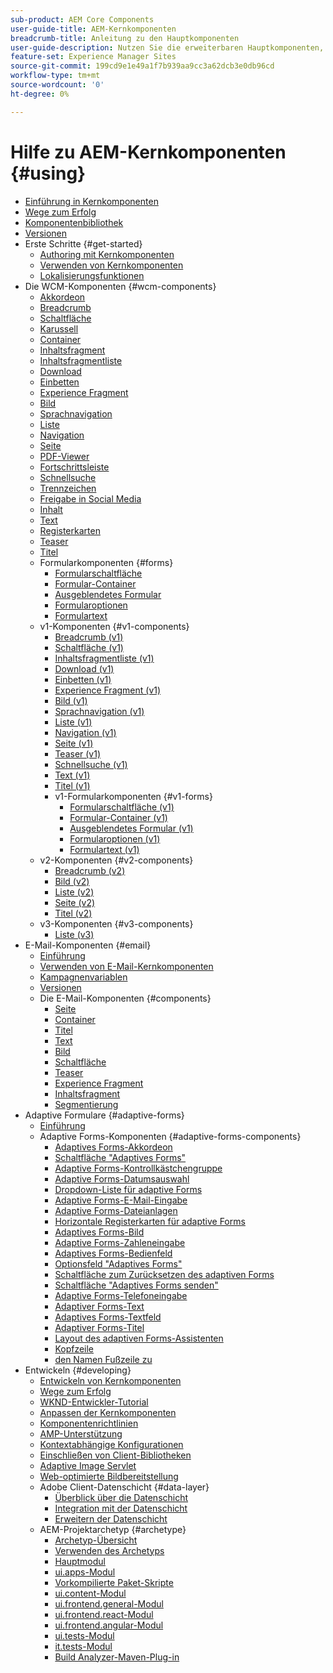 ```yaml
---
sub-product: AEM Core Components
user-guide-title: AEM-Kernkomponenten
breadcrumb-title: Anleitung zu den Hauptkomponenten
user-guide-description: Nutzen Sie die erweiterbaren Hauptkomponenten, damit Autoren bzw. Autorinnen mühelos Inhalte erstellen können.
feature-set: Experience Manager Sites
source-git-commit: 199cd9e1e49a1f7b939aa9cc3a62dcb3e0db96cd
workflow-type: tm+mt
source-wordcount: '0'
ht-degree: 0%

---
```



# Hilfe zu AEM-Kernkomponenten {#using}

+ [Einführung in Kernkomponenten ](introduction.md)
+ [Wege zum Erfolg](developing/success.md)
+ [Komponentenbibliothek](https://adobe.com/go/aem_cmp_library_de)
+ [Versionen](versions.md)
+ Erste Schritte {#get-started}
   + [Authoring mit Kernkomponenten](get-started/authoring.md)
   + [Verwenden von Kernkomponenten](get-started/using.md)
   + [Lokalisierungsfunktionen](get-started/localization.md)
+ Die WCM-Komponenten {#wcm-components}
   + [Akkordeon](components/accordion.md)
   + [Breadcrumb](components/breadcrumb.md)
   + [Schaltfläche](components/button.md)
   + [Karussell](components/carousel.md)
   + [Container](components/container.md)
   + [Inhaltsfragment](components/content-fragment-component.md)
   + [Inhaltsfragmentliste](components/content-fragment-list.md)
   + [Download](components/download.md)
   + [Einbetten](components/embed.md)
   + [Experience Fragment](components/experience-fragment.md)
   + [Bild](components/image.md)
   + [Sprachnavigation](components/language-navigation.md)
   + [Liste](components/list.md)
   + [Navigation](components/navigation.md)
   + [Seite](components/page.md)
   + [PDF-Viewer](components/pdf-viewer.md)
   + [Fortschrittsleiste](components/progress-bar.md)
   + [Schnellsuche](components/quick-search.md)
   + [Trennzeichen](components/separator.md)
   + [Freigabe in Social Media](components/sharing.md)
   + [Inhalt](components/tableofcontents.md)
   + [Text](components/text.md)
   + [Registerkarten](components/tabs.md)
   + [Teaser](components/teaser.md)
   + [Titel](components/title.md)
   + Formularkomponenten {#forms}
      + [Formularschaltfläche](components/forms/form-button.md)
      + [Formular-Container](components/forms/form-container.md)
      + [Ausgeblendetes Formular](components/forms/form-hidden.md)
      + [Formularoptionen](components/forms/form-options.md)
      + [Formulartext](components/forms/form-text.md)
   + v1-Komponenten {#v1-components}
      + [Breadcrumb (v1)](components/v1/breadcrumb-v1.md)
      + [Schaltfläche (v1)](components/v1/button.md)
      + [Inhaltsfragmentliste (v1)](components/v1/content-fragment-list.md)
      + [Download (v1)](components/v1/download.md)
      + [Einbetten (v1)](components/v1/embed.md)
      + [Experience Fragment (v1)](components/v1/experience-fragment.md)
      + [Bild (v1)](components/v1/image-v1.md)
      + [Sprachnavigation (v1)](components/v1/language-navigation.md)
      + [Liste (v1)](components/v1/list-v1.md)
      + [Navigation (v1)](components/v1/navigation.md)
      + [Seite (v1)](components/v1/page-v1.md)
      + [Teaser (v1)](components/v1/teaser.md)
      + [Schnellsuche (v1)](components/v1/quick-search.md)
      + [Text (v1)](components/v1/text-v1.md)
      + [Titel (v1)](components/v1/title-v1.md)
      + v1-Formularkomponenten {#v1-forms}
         + [Formularschaltfläche (v1)](components/v1/form-button-v1.md)
         + [Formular-Container (v1)](components/v1/form-container-v1.md)
         + [Ausgeblendetes Formular (v1)](components/v1/form-hidden-v1.md)
         + [Formularoptionen (v1)](components/v1/form-options-v1.md)
         + [Formulartext (v1)](components/v1/form-text-v1.md)
   + v2-Komponenten {#v2-components}
      + [Breadcrumb (v2)](components/v2/breadcrumb.md)
      + [Bild (v2)](components/v2/image.md)
      + [Liste (v2)](components/v2/list.md)
      + [Seite (v2)](components/v2/page.md)
      + [Titel (v2)](components/v2/title.md)
   + v3-Komponenten {#v3-components}
      + [Liste (v3)](components/v3/list.md)
+ E-Mail-Komponenten {#email}
   + [Einführung](/help/email/introduction.md)
   + [Verwenden von E-Mail-Kernkomponenten](/help/email/using.md)
   + [Kampagnenvariablen](/help/email/campaign-variables.md)
   + [Versionen](/help/email/versions.md)
   + Die E-Mail-Komponenten {#components}
      + [Seite  ](/help/email/components/page.md)
      + [Container](/help/email/components/container.md)
      + [Titel](/help/email/components/title.md)
      + [Text](/help/email/components/text.md)
      + [Bild](/help/email/components/image.md)
      + [Schaltfläche](/help/email/components/button.md)
      + [Teaser](/help/email/components/teaser.md)
      + [Experience Fragment](/help/email/components/experience-fragment.md)
      + [Inhaltsfragment](/help/email/components/content-fragment.md)
      + [Segmentierung](/help/email/components/segmentation.md)
+ Adaptive Formulare {#adaptive-forms}
   + [Einführung](/help/adaptive-forms/introduction.md)
   + Adaptive Forms-Komponenten {#adaptive-forms-components}
      + [Adaptives Forms-Akkordeon](/help/adaptive-forms/components/accordion.md)
      + [Schaltfläche &quot;Adaptives Forms&quot;](/help/adaptive-forms/components/button.md)
      + [Adaptive Forms-Kontrollkästchengruppe](/help/adaptive-forms/components/checkbox-group.md)
      + [Adaptive Forms-Datumsauswahl](/help/adaptive-forms/components/date-picker.md)
      + [Dropdown-Liste für adaptive Forms](/help/adaptive-forms/components/drop-down.md)
      + [Adaptive Forms-E-Mail-Eingabe](/help/adaptive-forms/components/email-input.md)
      + [Adaptive Forms-Dateianlagen](/help/adaptive-forms/components/file-attachment.md)
      + [Horizontale Registerkarten für adaptive Forms](/help/adaptive-forms/components/horizontal-tabs.md)
      + [Adaptives Forms-Bild](/help/adaptive-forms/components/image.md)
      + [Adaptive Forms-Zahleneingabe](/help/adaptive-forms/components/number-input.md)
      + [Adaptives Forms-Bedienfeld](/help/adaptive-forms/components/panel-container.md)
      + [Optionsfeld &quot;Adaptives Forms&quot;](/help/adaptive-forms/components/radio-button.md)
      + [Schaltfläche zum Zurücksetzen des adaptiven Forms](/help/adaptive-forms/components/reset-button.md)
      + [Schaltfläche &quot;Adaptives Forms senden&quot;](/help/adaptive-forms/components/submit-button.md)
      + [Adaptive Forms-Telefoneingabe](/help/adaptive-forms/components/telephone-input.md)
      + [Adaptiver Forms-Text](/help/adaptive-forms/components/text.md)
      + [Adaptives Forms-Textfeld](/help/adaptive-forms/components/text-input.md)
      + [Adaptiver Forms-Titel](/help/adaptive-forms/components/title.md)
      + [Layout des adaptiven Forms-Assistenten](/help/adaptive-forms/components/wizard.md)
      + [Kopfzeile](/help/adaptive-forms/components/header.md)
      + [den Namen Fußzeile zu](/help/adaptive-forms/components/footer.md)
+ Entwickeln {#developing}
   + [Entwickeln von Kernkomponenten](developing/overview.md)
   + [Wege zum Erfolg](https://experienceleague.adobe.com/docs/experience-manager-core-components/using/success.html?lang=de)
   + [WKND-Entwickler-Tutorial](https://experienceleague.adobe.com/docs/experience-manager-learn/getting-started-wknd-tutorial-develop/overview.html?lang=de)
   + [Anpassen der Kernkomponenten](developing/customizing.md)
   + [Komponentenrichtlinien](developing/guidelines.md)
   + [AMP-Unterstützung](developing/amp.md)
   + [Kontextabhängige Konfigurationen](developing/context-aware-configs.md)
   + [Einschließen von Client-Bibliotheken](developing/including-clientlibs.md)
   + [Adaptive Image Servlet](/help/developing/adaptive-image-servlet.md)
   + [Web-optimierte Bildbereitstellung](/help/developing/web-optimized-image-delivery.md)
   + Adobe Client-Datenschicht {#data-layer}
      + [Überblick über die Datenschicht](developing/data-layer/overview.md)
      + [Integration mit der Datenschicht](developing/data-layer/integrations.md)
      + [Erweitern der Datenschicht](developing/data-layer/extending.md)
   + AEM-Projektarchetyp {#archetype}
      + [Archetyp-Übersicht](developing/archetype/overview.md)
      + [Verwenden des Archetyps](developing/archetype/using.md)
      + [Hauptmodul](developing/archetype/core.md)
      + [ui.apps-Modul](developing/archetype/uiapps.md)
      + [Vorkompilierte Paket-Skripte](developing/archetype/precompiled-bundled-scripts.md)
      + [ui.content-Modul](developing/archetype/uicontent.md)
      + [ui.frontend.general-Modul](developing/archetype/uifrontend.md)
      + [ui.frontend.react-Modul](developing/archetype/uifrontend-react.md)
      + [ui.frontend.angular-Modul](developing/archetype/uifrontend-angular.md)
      + [ui.tests-Modul](developing/archetype/uitests.md)
      + [it.tests-Modul](developing/archetype/ittests.md)
      + [Build Analyzer-Maven-Plug-in](developing/archetype/build-analyzer-maven-plugin.md)
